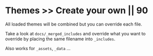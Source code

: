 # Themes >> Create your own || 90

All loaded themes will be combined but you can override each file.

Take a look at `docs/_merged_includes` and override what you want to override by placing the same filename into `_includes`.

Also works for `_assets`, `_data` ...
